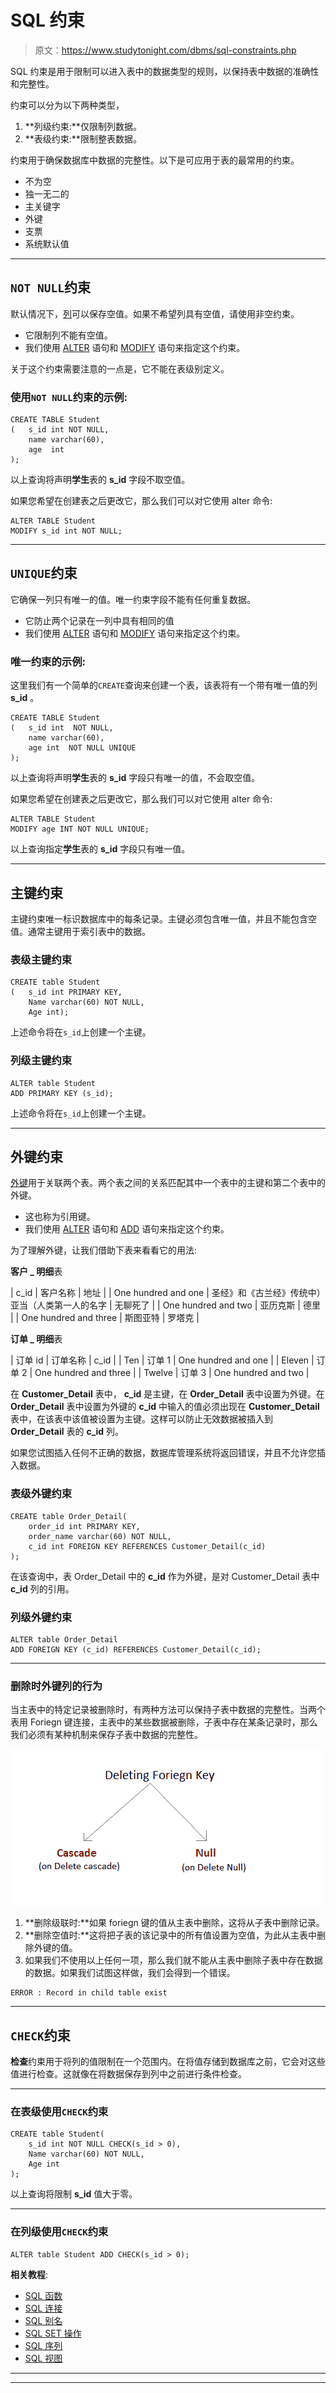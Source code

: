 # SQL 约束

> 原文：<https://www.studytonight.com/dbms/sql-constraints.php>

SQL 约束是用于限制可以进入表中的数据类型的规则，以保持表中数据的准确性和完整性。

约束可以分为以下两种类型，

1.  **列级约束:**仅限制列数据。
2.  **表级约束:**限制整表数据。

约束用于确保数据库中数据的完整性。以下是可应用于表的最常用的约束。

*   不为空
*   独一无二的
*   主关键字
*   外键
*   支票
*   系统默认值

* * *

## `NOT NULL`约束

默认情况下，[列](https://www.studytonight.com/dbms/rdbms-concept.php)可以保存空值。如果不希望列具有空值，请使用非空约束。

*   它限制列不能有空值。
*   我们使用 [ALTER](https://www.studytonight.com/dbms/alter-query.php) 语句和 [MODIFY](https://www.studytonight.com/dbms/alter-query.php) 语句来指定这个约束。

关于这个约束需要注意的一点是，它不能在表级别定义。

### 使用`NOT NULL`约束的示例:

```
CREATE TABLE Student
(  	s_id int NOT NULL, 
   	name varchar(60), 
   	age  int
);
```

以上查询将声明**学生**表的 **s_id** 字段不取空值。

如果您希望在创建表之后更改它，那么我们可以对它使用 alter 命令:

```
ALTER TABLE Student
MODIFY s_id int NOT NULL;
```

* * *

## `UNIQUE`约束

它确保一列只有唯一的值。唯一约束字段不能有任何重复数据。

*   它防止两个记录在一列中具有相同的值
*   我们使用 [ALTER](https://www.studytonight.com/dbms/alter-query.php) 语句和 [MODIFY](https://www.studytonight.com/dbms/alter-query.php) 语句来指定这个约束。

### 唯一约束的示例:

这里我们有一个简单的`CREATE`查询来创建一个表，该表将有一个带有唯一值的列 **s_id** 。

```
CREATE TABLE Student
( 	s_id int  NOT NULL, 
  	name varchar(60), 
  	age int  NOT NULL UNIQUE
);
```

以上查询将声明**学生**表的 **s_id** 字段只有唯一的值，不会取空值。

如果您希望在创建表之后更改它，那么我们可以对它使用 alter 命令:

```
ALTER TABLE Student
MODIFY age INT NOT NULL UNIQUE;
```

以上查询指定**学生**表的 **s_id** 字段只有唯一值。

* * *

## 主键约束

主键约束唯一标识数据库中的每条记录。主键必须包含唯一值，并且不能包含空值。通常主键用于索引表中的数据。

### 表级主键约束

```
CREATE table Student 
(	s_id int PRIMARY KEY, 
	Name varchar(60) NOT NULL, 
	Age int);
```

上述命令将在`s_id`上创建一个主键。

### 列级主键约束

```
ALTER table Student 
ADD PRIMARY KEY (s_id);
```

上述命令将在`s_id`上创建一个主键。

* * *

## 外键约束

[外键](https://www.studytonight.com/dbms/database-key.php)用于关联两个表。两个表之间的关系匹配其中一个表中的主键和第二个表中的外键。

*   这也称为引用键。
*   我们使用 [ALTER](https://www.studytonight.com/dbms/alter-query.php) 语句和 [ADD](https://www.studytonight.com/dbms/alter-query.php) 语句来指定这个约束。

为了理解外键，让我们借助下表来看看它的用法:

**客户 _ 明细**表

| c_id | 客户名称 | 地址 |
| One hundred and one | 圣经》和《古兰经》传统中）亚当（人类第一人的名字 | 无聊死了 |
| One hundred and two | 亚历克斯 | 德里 |
| One hundred and three | 斯图亚特 | 罗塔克 |

**订单 _ 明细**表

| 订单 id | 订单名称 | c_id |
| Ten | 订单 1 | One hundred and one |
| Eleven | 订单 2 | One hundred and three |
| Twelve | 订单 3 | One hundred and two |

在 **Customer_Detail** 表中， **c_id** 是主键，在 **Order_Detail** 表中设置为外键。在 **Order_Detail** 表中设置为外键的 **c_id** 中输入的值必须出现在 **Customer_Detail** 表中，在该表中该值被设置为主键。这样可以防止无效数据被插入到 **Order_Detail** 表的 **c_id** 列。

如果您试图插入任何不正确的数据，数据库管理系统将返回错误，并且不允许您插入数据。

### 表级外键约束

```
CREATE table Order_Detail(
    order_id int PRIMARY KEY, 
    order_name varchar(60) NOT NULL,
    c_id int FOREIGN KEY REFERENCES Customer_Detail(c_id)
);
```

在该查询中，表 Order_Detail 中的 **c_id** 作为外键，是对 Customer_Detail 表中 **c_id** 列的引用。

### 列级外键约束

```
ALTER table Order_Detail 
ADD FOREIGN KEY (c_id) REFERENCES Customer_Detail(c_id);
```

* * *

### 删除时外键列的行为

当主表中的特定记录被删除时，有两种方法可以保持子表中数据的完整性。当两个表用 Foriegn 键连接，主表中的某些数据被删除，子表中存在某条记录时，那么我们必须有某种机制来保存子表中数据的完整性。

![foriegn key behaviour on delete - cascade and Null](img/fa4aeb0a1d8ff490bdc73d69388d9420.png)

1.  **删除级联时:**如果 foriegn 键的值从主表中删除，这将从子表中删除记录。
2.  **删除空值时:**这将把子表的该记录中的所有值设置为空值，为此从主表中删除外键的值。
3.  如果我们不使用以上任何一项，那么我们就不能从主表中删除子表中存在数据的数据。如果我们试图这样做，我们会得到一个错误。

```
ERROR : Record in child table exist
```

* * *

## `CHECK`约束

**检查**约束用于将列的值限制在一个范围内。在将值存储到数据库之前，它会对这些值进行检查。这就像在将数据保存到列中之前进行条件检查。

* * *

### 在表级使用`CHECK`约束

```
CREATE table Student(
    s_id int NOT NULL CHECK(s_id > 0),
    Name varchar(60) NOT NULL,
    Age int
);
```

以上查询将限制 **s_id** 值大于零。

* * *

### 在列级使用`CHECK`约束

```
ALTER table Student ADD CHECK(s_id > 0);
```

**相关教程**:

*   [SQL 函数](sql-function.php)
*   [SQL 连接](joining-in-sql.php)
*   [SQL 别名](sql-alias.php)
*   [SQL SET 操作](set-operation-in-sql.php)
*   [SQL 序列](sql-sequences.php)
*   [SQL 视图](sql-views.php)

* * *

* * *